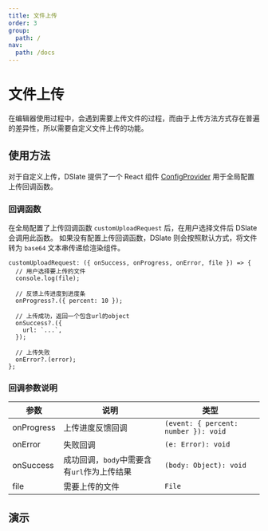 ```yaml
---
title: 文件上传
order: 3
group:
  path: /
nav:
  path: /docs
---
```


# 文件上传

在编辑器使用过程中，会遇到需要上传文件的过程，而由于上传方法方式存在普遍的差异性，所以需要自定义文件上传的功能。

## 使用方法

对于自定义上传，DSlate 提供了一个 React 组件 [ConfigProvider](/components/config) 用于全局配置上传回调函数。

### 回调函数

在全局配置了上传回调函数 `customUploadRequest` 后，在用户选择文件后 DSlate 会调用此函数。 如果没有配置上传回调函数，DSlate 则会按照默认方式，将文件转为 `base64` 文本串传递给渲染组件。

```tsx | pure
customUploadRequest: ({ onSuccess, onProgress, onError, file }) => {
  // 用户选择要上传的文件
  console.log(file);

  // 反馈上传进度到进度条
  onProgress?.({ percent: 10 });

  // 上传成功，返回一个包含url的object
  onSuccess?.({
    url: `...`,
  });

  // 上传失败
  onError?.(error);
};
```

### 回调参数说明

| 参数       | 说明                                        | 类型                                 |
| ---------- | ------------------------------------------- | ------------------------------------ |
| onProgress | 上传进度反馈回调                            | `(event: { percent: number }): void` |
| onError    | 失败回调                                    | `(e: Error): void`                   |
| onSuccess  | 成功回调，`body`中需要含有`url`作为上传结果 | `(body: Object): void`               |
| file       | 需要上传的文件                              | `File`                               |

## 演示

<code src="./demos/upload.tsx" showCode />

